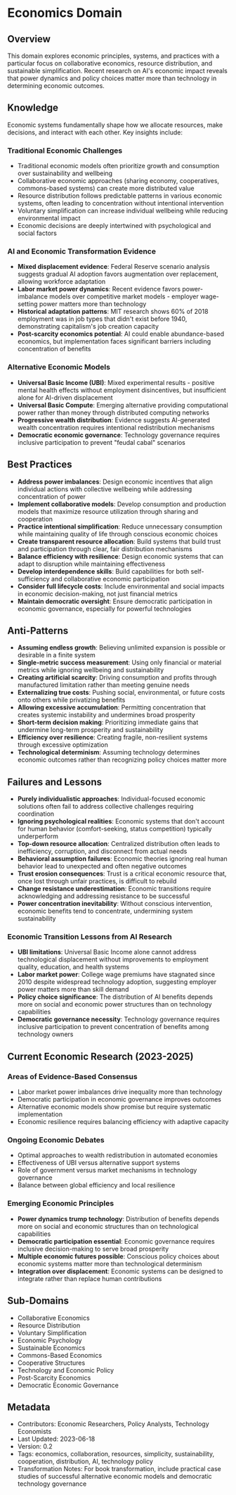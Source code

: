 # Economics Domain

## Overview
This domain explores economic principles, systems, and practices with a particular focus on collaborative economics, resource distribution, and sustainable simplification. Recent research on AI's economic impact reveals that power dynamics and policy choices matter more than technology in determining economic outcomes.

## Knowledge
Economic systems fundamentally shape how we allocate resources, make decisions, and interact with each other. Key insights include:

### Traditional Economic Challenges
- Traditional economic models often prioritize growth and consumption over sustainability and wellbeing
- Collaborative economic approaches (sharing economy, cooperatives, commons-based systems) can create more distributed value
- Resource distribution follows predictable patterns in various economic systems, often leading to concentration without intentional intervention
- Voluntary simplification can increase individual wellbeing while reducing environmental impact
- Economic decisions are deeply intertwined with psychological and social factors

### AI and Economic Transformation Evidence
- **Mixed displacement evidence**: Federal Reserve scenario analysis suggests gradual AI adoption favors augmentation over replacement, allowing workforce adaptation
- **Labor market power dynamics**: Recent evidence favors power-imbalance models over competitive market models - employer wage-setting power matters more than technology
- **Historical adaptation patterns**: MIT research shows 60% of 2018 employment was in job types that didn't exist before 1940, demonstrating capitalism's job creation capacity
- **Post-scarcity economics potential**: AI could enable abundance-based economics, but implementation faces significant barriers including concentration of benefits

### Alternative Economic Models
- **Universal Basic Income (UBI)**: Mixed experimental results - positive mental health effects without employment disincentives, but insufficient alone for AI-driven displacement
- **Universal Basic Compute**: Emerging alternative providing computational power rather than money through distributed computing networks
- **Progressive wealth distribution**: Evidence suggests AI-generated wealth concentration requires intentional redistribution mechanisms
- **Democratic economic governance**: Technology governance requires inclusive participation to prevent "feudal cabal" scenarios

## Best Practices
- **Address power imbalances**: Design economic incentives that align individual actions with collective wellbeing while addressing concentration of power
- **Implement collaborative models**: Develop consumption and production models that maximize resource utilization through sharing and cooperation
- **Practice intentional simplification**: Reduce unnecessary consumption while maintaining quality of life through conscious economic choices
- **Create transparent resource allocation**: Build systems that build trust and participation through clear, fair distribution mechanisms
- **Balance efficiency with resilience**: Design economic systems that can adapt to disruption while maintaining effectiveness
- **Develop interdependence skills**: Build capabilities for both self-sufficiency and collaborative economic participation
- **Consider full lifecycle costs**: Include environmental and social impacts in economic decision-making, not just financial metrics
- **Maintain democratic oversight**: Ensure democratic participation in economic governance, especially for powerful technologies

## Anti-Patterns
- **Assuming endless growth**: Believing unlimited expansion is possible or desirable in a finite system
- **Single-metric success measurement**: Using only financial or material metrics while ignoring wellbeing and sustainability
- **Creating artificial scarcity**: Driving consumption and profits through manufactured limitation rather than meeting genuine needs
- **Externalizing true costs**: Pushing social, environmental, or future costs onto others while privatizing benefits
- **Allowing excessive accumulation**: Permitting concentration that creates systemic instability and undermines broad prosperity
- **Short-term decision making**: Prioritizing immediate gains that undermine long-term prosperity and sustainability
- **Efficiency over resilience**: Creating fragile, non-resilient systems through excessive optimization
- **Technological determinism**: Assuming technology determines economic outcomes rather than recognizing policy choices matter more

## Failures and Lessons
- **Purely individualistic approaches**: Individual-focused economic solutions often fail to address collective challenges requiring coordination
- **Ignoring psychological realities**: Economic systems that don't account for human behavior (comfort-seeking, status competition) typically underperform
- **Top-down resource allocation**: Centralized distribution often leads to inefficiency, corruption, and disconnect from actual needs
- **Behavioral assumption failures**: Economic theories ignoring real human behavior lead to unexpected and often negative outcomes
- **Trust erosion consequences**: Trust is a critical economic resource that, once lost through unfair practices, is difficult to rebuild
- **Change resistance underestimation**: Economic transitions require acknowledging and addressing resistance to be successful
- **Power concentration inevitability**: Without conscious intervention, economic benefits tend to concentrate, undermining system sustainability

### Economic Transition Lessons from AI Research
- **UBI limitations**: Universal Basic Income alone cannot address technological displacement without improvements to employment quality, education, and health systems
- **Labor market power**: College wage premiums have stagnated since 2010 despite widespread technology adoption, suggesting employer power matters more than skill demand
- **Policy choice significance**: The distribution of AI benefits depends more on social and economic power structures than on technology capabilities
- **Democratic governance necessity**: Technology governance requires inclusive participation to prevent concentration of benefits among technology owners

## Current Economic Research (2023-2025)

### Areas of Evidence-Based Consensus
- Labor market power imbalances drive inequality more than technology
- Democratic participation in economic governance improves outcomes
- Alternative economic models show promise but require systematic implementation
- Economic resilience requires balancing efficiency with adaptive capacity

### Ongoing Economic Debates
- Optimal approaches to wealth redistribution in automated economies
- Effectiveness of UBI versus alternative support systems
- Role of government versus market mechanisms in technology governance
- Balance between global efficiency and local resilience

### Emerging Economic Principles
- **Power dynamics trump technology**: Distribution of benefits depends more on social and economic structures than on technological capabilities
- **Democratic participation essential**: Economic governance requires inclusive decision-making to serve broad prosperity
- **Multiple economic futures possible**: Conscious policy choices about economic systems matter more than technological determinism
- **Integration over displacement**: Economic systems can be designed to integrate rather than replace human contributions

## Sub-Domains
- Collaborative Economics
- Resource Distribution
- Voluntary Simplification
- Economic Psychology
- Sustainable Economics
- Commons-Based Economics
- Cooperative Structures
- Technology and Economic Policy
- Post-Scarcity Economics
- Democratic Economic Governance

## Metadata
- Contributors: Economic Researchers, Policy Analysts, Technology Economists
- Last Updated: 2023-06-18
- Version: 0.2
- Tags: economics, collaboration, resources, simplicity, sustainability, cooperation, distribution, AI, technology policy
- Transformation Notes: For book transformation, include practical case studies of successful alternative economic models and democratic technology governance 